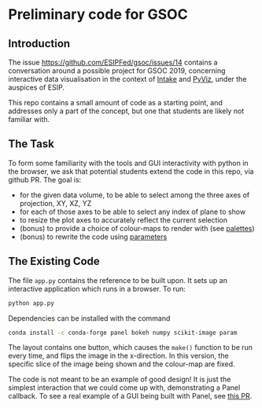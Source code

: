 Preliminary code for GSOC
=========================

Introduction
------------

The issue https://github.com/ESIPFed/gsoc/issues/14 contains a conversation around a possible
project for GSOC 2019, concerning interactive data visualisation in the context of 
[Intake](https://intake.readthedocs.io) and [PyViz](http://pyviz.org/index.html), under
the auspices of ESIP.

This repo contains a small amount of code as a starting point, and addresses only a part of the
concept, but one that students are likely not familiar with.

The Task
--------

To form some familiarity with the tools and GUI interactivity with python in the browser,
we ask that potential students extend the code in this repo, via github PR. The goal is:

- for the given data volume, to be able to select among the three axes of projection, XY, XZ, YZ
- for each of those axes to be able to select any index of plane to show
- to resize the plot axes to accurately reflect the current selection
- (bonus) to provide a choice of colour-maps to render with (see 
  [palettes](https://bokeh.pydata.org/en/latest/docs/reference/palettes.html))
- (bonus) to rewrite the code using [parameters](https://panel.pyviz.org/user_guide/Param.html)

The Existing Code
-----------------

The file `app.py` contains the reference to be built upon. It sets up an interactive application which
runs in a browser. To run:
```bash
python app.py
```
Dependencies can be installed with the command
```bash
conda install -c conda-forge panel bokeh numpy scikit-image param
```

The layout contains one button, which causes the `make()` function to be run every time, and flips
the image in the x-direction. In this version, the specific slice of the image being shown and the
colour-map are fixed.

The code is not meant to be an example of good design! It is just the simplest interaction that we
could come up with, demonstrating a Panel callback. To see a real example of a GUI being built with
Panel, see [this PR](https://github.com/intake/intake/pull/286).
